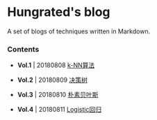 # Hungrated's blog
A set of blogs of techniques written in Markdown.

### Contents

* **Vol.1** | 20180808    [k-NN算法](./src/20180808/20180808_knn.md)

* **Vol.2** | 20180809    [决策树](./src/20180809/20180809_decision_tree.md)

* **Vol.3** | 20180810    [朴素贝叶斯](./src/20180810/20180810_naive_bayes.md)

* **Vol.4** | 20180811    [Logistic回归](./src/20180811/20180811_logistic_regression.md)